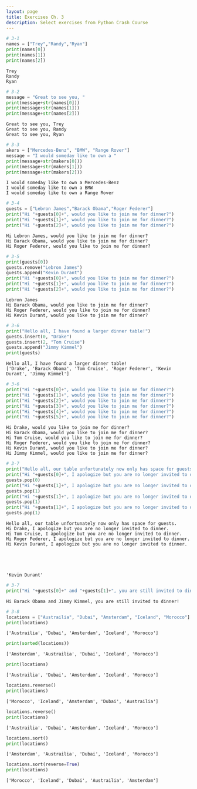 ```yaml
---
layout: page
title: Exercises Ch. 3
description: Select exercises from Python Crash Course
---
```


```python
# 3-1
names = ["Trey","Randy","Ryan"]
print(names[0])
print(names[1])
print(names[2])
```

    Trey
    Randy
    Ryan



```python
# 3-2
message = "Great to see you, "
print(message+str(names[0]))
print(message+str(names[1]))
print(message+str(names[2]))
```

    Great to see you, Trey
    Great to see you, Randy
    Great to see you, Ryan



```python
# 3-3
akers = ["Mercedes-Benz", "BMW", "Range Rover"]
message = "I would someday like to own a "
print(message+str(makers[0]))
print(message+str(makers[1]))
print(message+str(makers[2]))
```

    I would someday like to own a Mercedes-Benz
    I would someday like to own a BMW
    I would someday like to own a Range Rover



```python
# 3-4
guests = ["Lebron James","Barack Obama","Roger Federer"]
print("Hi "+guests[0]+", would you like to join me for dinner?")
print("Hi "+guests[1]+", would you like to join me for dinner?")
print("Hi "+guests[2]+", would you like to join me for dinner?")
```

    Hi Lebron James, would you like to join me for dinner?
    Hi Barack Obama, would you like to join me for dinner?
    Hi Roger Federer, would you like to join me for dinner?



```python
# 3-5
print(guests[0])
guests.remove("Lebron James")
guests.append("Kevin Durant")
print("Hi "+guests[0]+", would you like to join me for dinner?")
print("Hi "+guests[1]+", would you like to join me for dinner?")
print("Hi "+guests[2]+", would you like to join me for dinner?")
```

    Lebron James
    Hi Barack Obama, would you like to join me for dinner?
    Hi Roger Federer, would you like to join me for dinner?
    Hi Kevin Durant, would you like to join me for dinner?



```python
# 3-6
print("Hello all, I have found a larger dinner table!")
guests.insert(0, "Drake")
guests.insert(2, "Tom Cruise")
guests.append("Jimmy Kimmel")
print(guests)
```

    Hello all, I have found a larger dinner table!
    ['Drake', 'Barack Obama', 'Tom Cruise', 'Roger Federer', 'Kevin Durant', 'Jimmy Kimmel']



```python
# 3-6
print("Hi "+guests[0]+", would you like to join me for dinner?")
print("Hi "+guests[1]+", would you like to join me for dinner?")
print("Hi "+guests[2]+", would you like to join me for dinner?")
print("Hi "+guests[3]+", would you like to join me for dinner?")
print("Hi "+guests[4]+", would you like to join me for dinner?")
print("Hi "+guests[5]+", would you like to join me for dinner?")
```

    Hi Drake, would you like to join me for dinner?
    Hi Barack Obama, would you like to join me for dinner?
    Hi Tom Cruise, would you like to join me for dinner?
    Hi Roger Federer, would you like to join me for dinner?
    Hi Kevin Durant, would you like to join me for dinner?
    Hi Jimmy Kimmel, would you like to join me for dinner?



```python
# 3-7
print("Hello all, our table unfortunately now only has space for guests.")
print("Hi "+guests[0]+", I apologize but you are no longer invited to dinner.")
guests.pop(0)
print("Hi "+guests[1]+", I apologize but you are no longer invited to dinner.")
guests.pop(1)
print("Hi "+guests[1]+", I apologize but you are no longer invited to dinner.")
guests.pop(1)
print("Hi "+guests[1]+", I apologize but you are no longer invited to dinner.")
guests.pop(1)
```

    Hello all, our table unfortunately now only has space for guests.
    Hi Drake, I apologize but you are no longer invited to dinner.
    Hi Tom Cruise, I apologize but you are no longer invited to dinner.
    Hi Roger Federer, I apologize but you are no longer invited to dinner.
    Hi Kevin Durant, I apologize but you are no longer invited to dinner.





    'Kevin Durant'




```python
# 3-7
print("Hi "+guests[0]+" and "+guests[1]+", you are still invited to dinner!")
```

    Hi Barack Obama and Jimmy Kimmel, you are still invited to dinner!



```python
# 3-8
locations = ["Austrailia", "Dubai", "Amsterdam", "Iceland", "Morocco"]
print(locations)
```

    ['Austrailia', 'Dubai', 'Amsterdam', 'Iceland', 'Morocco']



```python
print(sorted(locations))
```

    ['Amsterdam', 'Austrailia', 'Dubai', 'Iceland', 'Morocco']



```python
print(locations)
```

    ['Austrailia', 'Dubai', 'Amsterdam', 'Iceland', 'Morocco']



```python
locations.reverse()
print(locations)
```

    ['Morocco', 'Iceland', 'Amsterdam', 'Dubai', 'Austrailia']



```python
locations.reverse()
print(locations)
```

    ['Austrailia', 'Dubai', 'Amsterdam', 'Iceland', 'Morocco']



```python
locations.sort()
print(locations)
```

    ['Amsterdam', 'Austrailia', 'Dubai', 'Iceland', 'Morocco']



```python
locations.sort(reverse=True)
print(locations)
```

    ['Morocco', 'Iceland', 'Dubai', 'Austrailia', 'Amsterdam']



```python

```
